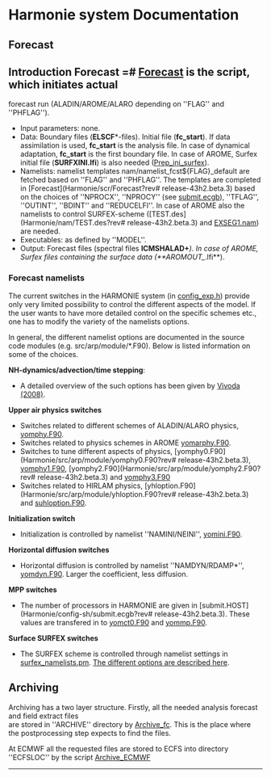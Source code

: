 # Harmonie system Documentation
## **Forecast**
## Introduction Forecast =# [Forecast](Harmonie/scr/Forecast?revrelease-43h2.beta.3) is the script, which initiates actual 
forecast run (ALADIN/AROME/ALARO depending on ''FLAG'' and ''PHFLAG'').

 * Input parameters: none.
 * Data: Boundary files (**ELSCF***-files). Initial file (**fc_start**). If data assimilation is used, **fc_start** is the analysis file. In case of dynamical adaptation, **fc_start** is the first boundary file. In case of AROME, Surfex initial file (**SURFXINI.lfi**) is also needed ([Prep_ini_surfex](Harmonie/scr/Prep_ini_surfex?rev=release-43h2.beta.3)). 
 * Namelists: namelist templates nam/namelist_fcst${FLAG}_default are fetched based on ''FLAG'' and ''PHFLAG''. The templates are completed in [Forecast](Harmonie/scr/Forecast?rev# release-43h2.beta.3) based on the choices of ''NPROCX'', ''NPROCY'' (see [submit.ecgb](Harmonie/config-sh/submit.ecgb?revrelease-43h2.beta.3)), ''TFLAG'', ''OUTINT'', ''BDINT'' and ''REDUCELFI''. In case of AROME also the namelists to control SURFEX-scheme  ([TEST.des](Harmonie/nam/TEST.des?rev# release-43h2.beta.3) and [EXSEG1.nam](Harmonie/nam/EXSEG1.nam?revrelease-43h2.beta.3)) are needed.
 * Executables: as defined by ''MODEL''.
 * Output: Forecast files (spectral files **ICMSHALAD+***). In case of AROME, Surfex files containing the surface data (**AROMOUT_*.lfi**). 

### Forecast namelists

The current switches in the HARMONIE system (in [config_exp.h](Harmonie/ecf/config_exp.h?rev=release-43h2.beta.3)) provide only very limited possibility to control the different aspects of the model. If the user wants to have more detailed control on the specific schemes etc., one has to modify the variety of the namelists options.

In general, the different namelist options are documented in the source code modules (e.g. src/arp/module/*.F90). Below is listed information on some of the choices.   

__NH-dynamics/advection/time stepping__:

 * A detailed overview of the such options has been given by [Vivoda (2008)](http://www.cnrm.meteo.fr/gmapdoc/spip.php?article189). 
 
__Upper air physics switches__

 * Switches related to different schemes of ALADIN/ALARO physics, [yomphy.F90](Harmonie/src/arp/module/yomphy.F90?rev=release-43h2.beta.3).
 * Switches related to physics schemes in AROME [yomarphy.F90](Harmonie/src/arp/module/yomarphy.F90?rev=release-43h2.beta.3).
 * Switches to tune different aspects of physics, [yomphy0.F90](Harmonie/src/arp/module/yomphy0.F90?rev# release-43h2.beta.3), [yomphy1.F90](Harmonie/src/arp/module/yomphy1.F90?revrelease-43h2.beta.3), [yomphy2.F90](Harmonie/src/arp/module/yomphy2.F90?rev# release-43h2.beta.3) and [yomphy3.F90](Harmonie/src/arp/module/yomphy3.F90?revrelease-43h2.beta.3)
 * Switches related to HIRLAM physics, [yhloption.F90](Harmonie/src/arp/module/yhloption.F90?rev# release-43h2.beta.3) and [suhloption.F90](Harmonie/src/arp/setup/suhloption.F90?revrelease-43h2.beta.3).

__Initialization switch__

 * Initialization is controlled by namelist ''NAMINI/NEINI'', [yomini.F90](Harmonie/src/arp/module/yomini.F90?rev=release-43h2.beta.3).

__Horizontal diffusion switches__

 * Horizontal diffusion is controlled by namelist ''NAMDYN/RDAMP*'', [yomdyn.F90](Harmonie/src/arp/module/yomdyn.F90#L55?rev=release-43h2.beta.3). Larger the coefficient, less diffusion.

__MPP switches__

 * The number of processors in HARMONIE are given in [submit.HOST](Harmonie/config-sh/submit.ecgb?rev# release-43h2.beta.3). These values are transfered in to [yomct0.F90](Harmonie/src/arp/module/yomct0.F90#L276?revrelease-43h2.beta.3) and [yommp.F90](Harmonie/src/arp/module/yommp.F90?rev=release-43h2.beta.3).

__Surface SURFEX switches__

 * The SURFEX scheme is controlled through namelist settings in [surfex_namelists.pm](Harmonie/nam/surfex_namelists.pm?rev=release-43h2.beta.3). [The different options are described here](HarmonieSystemDocumentation/Namelists#surfex_namelists.pm).


## Archiving

Archiving has a two layer structure. Firstly, all the needed analysis forecast and field extract files  
are stored in ''ARCHIVE'' directory by [Archive_fc](Harmonie/scr/Archive_fc?rev=release-43h2.beta.3). This is the 
place where the postprocessing step expects to find the files. 

At ECMWF all the requested files are stored to ECFS into directory ''ECFSLOC'' by the script [Archive_ECMWF](Harmonie/scr/Archive_ECMWF?rev=release-43h2.beta.3)



----


